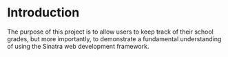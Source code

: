 # Introduction
The purpose of this project is to allow users to keep track of their school grades, but more importantly, to demonstrate a fundamental understanding of using the Sinatra web development framework. 
